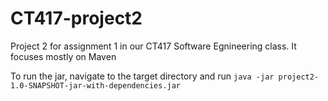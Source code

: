 # CT417-project2

Project 2 for assignment 1 in our CT417 Software Egnineering class. It focuses mostly
on Maven

To run the jar, navigate to the target directory and run
`java -jar project2-1.0-SNAPSHOT-jar-with-dependencies.jar`
